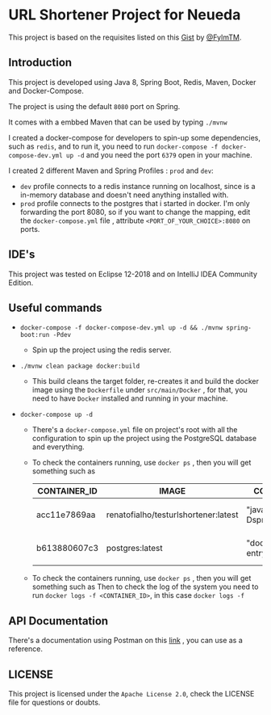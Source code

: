 # URL Shortener Project for Neueda

This project is based on the requisites listed on this [Gist](https://gist.github.com/FylmTM/e3c4e5f337a176e94d6dd51703068925) by [@FylmTM](https://github.com/FylmTM).

## Introduction

This project is developed using Java 8, Spring Boot, Redis, Maven, Docker and Docker-Compose.

The project is using the default ``8080`` port on Spring.

It comes with a embbed Maven that can be used by typing ``./mvnw``

I created a docker-compose for developers to spin-up some dependencies, such as ``redis``, and to run it, you need to run ``docker-compose -f docker-compose-dev.yml up -d`` and you need the port ``6379`` open in your machine.

I created 2 different Maven and Spring Profiles : ``prod`` and ``dev``:

- ``dev`` profile connects to a redis instance running on localhost, since is a in-memory database and doesn't need anything installed with.
- ``prod`` profile connects to the postgres that i started in docker. I'm only forwarding the port 8080, so if you want to change the mapping, edit the ``docker-compose.yml`` file , attribute ``<PORT_OF_YOUR_CHOICE>:8080`` on ports.
  

## IDE's

This project was tested on Eclipse 12-2018 and on IntelliJ IDEA Community Edition.

## Useful commands

- ``docker-compose -f docker-compose-dev.yml up -d && ./mvnw spring-boot:run -Pdev``
  - Spin up the project using the redis server.

- ``./mvnw clean package docker:build``
  - This build cleans the target folder, re-creates it and build the docker image using the ``Dockerfile`` under ``src/main/Docker`` , for that, you need to have ``Docker`` installed and running in your machine.

- ``docker-compose up -d``
  - There's a ``docker-compose.yml`` file on project's root with all the configuration to spin up the project using the PostgreSQL database and everything.
  - To check the containers running, use ``docker ps`` , then you will get something such as
  
    | CONTAINER_ID 	| IMAGE                                	| COMMAND                	| CREATED        	| STATUS        	| PORTS                  	| NAMES                                   	|
    |--------------	|--------------------------------------	|------------------------	|----------------	|---------------	|------------------------	|-----------------------------------------	|
    | acc11e7869aa 	| renatofialho/testurlshortener:latest 	| "java -Dspring.profi…" 	| 18 minutes ago 	| Up 18 minutes 	| 0.0.0.0:8080->8080/tcp 	| urlshortener_url-shortener_1            	|
    | b613880607c3 	| postgres:latest                      	| "docker-entrypoint.s…" 	| 24 minutes ago 	| Up 24 minutes 	| 0.0.0.0:5432->5432/tcp 	| urlshortener_url-shortener-postgresql_1 	|
    
  - To check the containers running, use ``docker ps`` , then you will get something such as
    Then to check the log of the system you need to run ``docker logs -f <CONTAINER_ID>``, in this case ``docker logs -f ``


## API Documentation

There's a documentation using Postman on this [link](https://documenter.getpostman.com/view/2904938/RzteSCZJ) , you can use as a reference.

## LICENSE

This project is licensed under the ``Apache License 2.0``, check the LICENSE file for questions or doubts.